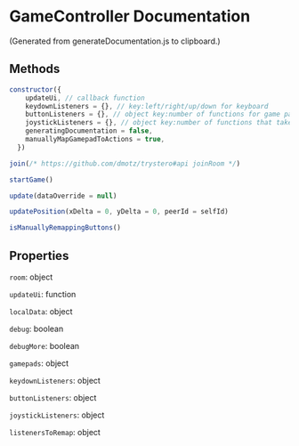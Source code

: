 # GameController Documentation

(Generated from generateDocumentation.js to clipboard.)

## Methods

```js
constructor({
    updateUi, // callback function
    keydownListeners = {}, // key:left/right/up/down for keyboard
    buttonListeners = {}, // object key:number of functions for game pad buttons
    joystickListeners = {}, // object key:number of functions that take in a number
    generatingDocumentation = false,
    manuallyMapGamepadToActions = true,
  })
```

```js
join(/* https://github.com/dmotz/trystero#api joinRoom */)
```

```js
startGame()
```

```js
update(dataOverride = null)
```

```js
updatePosition(xDelta = 0, yDelta = 0, peerId = selfId)
```

```js
isManuallyRemappingButtons()
```

## Properties

`room`: object

`updateUi`: function

`localData`: object

`debug`: boolean

`debugMore`: boolean

`gamepads`: object

`keydownListeners`: object

`buttonListeners`: object

`joystickListeners`: object

`listenersToRemap`: object
